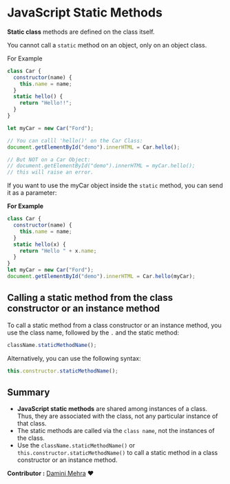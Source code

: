 # **JavaScript Static Methods**

**Static class** methods are defined on the class itself.

You cannot call a ``static`` method on an object, only on an object class.

For Example
```js
class Car {
  constructor(name) {
    this.name = name;
  }
  static hello() {
    return "Hello!!";
  }
}

let myCar = new Car("Ford");

// You can calll 'hello()' on the Car Class:
document.getElementById("demo").innerHTML = Car.hello();

// But NOT on a Car Object:
// document.getElementById("demo").innerHTML = myCar.hello();
// this will raise an error.
```

If you want to use the myCar object inside the ``static`` method, you can send it as a parameter:

**For Example**
```js
class Car {
  constructor(name) {
    this.name = name;
  }
  static hello(x) {
    return "Hello " + x.name;
  }
}
let myCar = new Car("Ford");
document.getElementById("demo").innerHTML = Car.hello(myCar);
```

## **Calling a static method from the class constructor or an instance method**
To call a static method from a class constructor or an instance method, you use the class name, followed by the ``.`` and the static method:

```js
className.staticMethodName();
```

Alternatively, you can use the following syntax:
```js
this.constructor.staticMethodName();
```

## **Summary**
* **JavaScript static methods** are shared among instances of a class. Thus, they are associated with the class, not any particular instance of that class.
* The static methods are called via the ``class name``, not the instances of the class.
* Use the ``className.staticMethodName()`` or ``this.constructor.staticMethodName()`` to call a static method in a class constructor or an instance method.

__Contributor :__ [Damini Mehra](https://github.com/daminimehra) :heart: